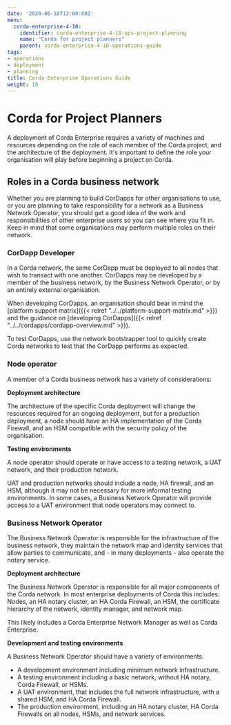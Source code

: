 ```yaml
---
date: '2020-06-18T12:00:00Z'
menu:
  corda-enterprise-4-10:
    identifier: corda-enterprise-4-10-ops-project-planning
    name: "Corda for project planners"
    parent: corda-enterprise-4-10-operations-guide
tags:
- operations
- deployment
- planning
title: Corda Enterprise Operations Guide
weight: 10
---
```


# Corda for Project Planners

A deployment of Corda Enterprise requires a variety of machines and resources depending on the role of each member
of the Corda project, and the architecture of the deployment. It's important to define the role your organisation
will play before beginning a project on Corda.

## Roles in a Corda business network

Whether you are planning to build CorDapps for other organisations to use, or you are planning to take responsibility for a network as a Business Network Operator, you should get a good idea of the work and responsibilities of other enterprise users so you can see where you fit in. Keep in mind that some organisations may perform multiple roles on their network.

### CorDapp Developer

In a Corda network, the same CorDapp must be deployed to all nodes that wish to transact with one another. CorDapps may be
developed by a member of the business network, by the Business Network Operator, or by an entirely external organisation.

When developing CorDapps, an organisation should bear in mind the [platform support matrix]({{< relref "../../platform-support-matrix.md" >}})
and the guidance on [developing CorDapps]({{< relref "../../cordapps/cordapp-overview.md" >}}).

To test CorDapps, use the network bootstrapper tool to quickly create Corda networks to test that the CorDapp performs as expected.

### Node operator

A member of a Corda business network has a variety of considerations:

**Deployment architecture**

The architecture of the specific Corda deployment will change the resources required for an ongoing deployment, but for
a production deployment, a node should have an HA implementation of the Corda Firewall, and an HSM compatible with the
security policy of the organisation.

**Testing environments**

A node operator should operate or have access to a testing network, a UAT network, and their production network.

UAT and production networks should include a node, HA firewall, and an HSM, although it may not be necessary for more
informal testing environments. In some cases, a Business Network Operator will provide access to a UAT environment that
node operators may connect to.


### Business Network Operator

The Business Network Operator is responsible for the infrastructure of the business network, they maintain the network map
and identity services that allow parties to communicate, and - in many deployments - also operate the notary service.

**Deployment architecture**

The Business Network Operator is responsible for all major components of the Corda network. In most enterprise deployments
of Corda this includes: Nodes, an HA notary cluster, an HA Corda Firewall, an HSM, the certificate hierarchy of the network,
identity manager, and network map.

This likely includes a Corda Enterprise Network Manager as well as Corda Enterprise.

**Development and testing environments**

A Business Network Operator should have a variety of environments:

- A development environment including minimum network infrastructure.
- A testing environment including a basic network, without HA notary, Corda Firewall, or HSMs.
- A UAT environment, that includes the full network infrastructure, with a shared HSM, and HA Corda Firewall.
- The production environment, including an HA notary cluster, HA Corda Firewalls on all nodes, HSMs, and network services.
